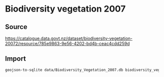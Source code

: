 # Biodiversity vegetation 2007

## Source

https://catalogue.data.govt.nz/dataset/biodiversity-vegetation-20072/resource/785e9863-9e56-4202-bd4b-ceac4cdd259d

## Import

```bash
geojson-to-sqlite data/Biodiversity_Vegetation_2007.db biodiversity_vegetation_2007 data/Biodiversity_Vegetation_2007.geojson
```

